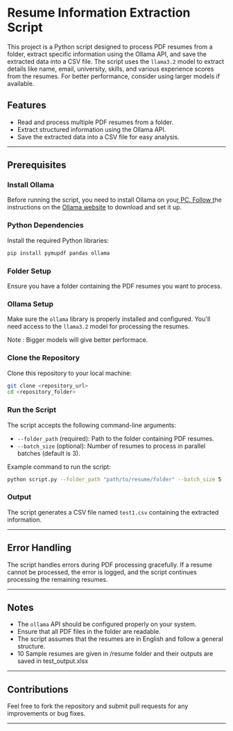 # Resume Information Extraction Script

This project is a Python script designed to process PDF resumes from a folder, extract specific information using the Ollama API, and save the extracted data into a CSV file. The script uses the `llama3.2` model to extract details like name, email, university, skills, and various experience scores from the resumes. For better performance, consider using larger models if available.

## Features

- Read and process multiple PDF resumes from a folder.
- Extract structured information using the Ollama API.
- Save the extracted data into a CSV file for easy analysis.

---

## Prerequisites

### Install Ollama

Before running the script, you need to install Ollama on you[r PC. Follow t](https://ollama.com/)he instructions on the [Ollama website](https://ollama.com/) to download and set it up.

### Python Dependencies

Install the required Python libraries:

```bash
pip install pymupdf pandas ollama
```

### Folder Setup

Ensure you have a folder containing the PDF resumes you want to process.

### Ollama Setup

Make sure the `ollama` library is properly installed and configured. You'll need access to the `llama3.2` model for processing the resumes.

Note : Bigger models will give better performace.

### Clone the Repository

Clone this repository to your local machine:

```bash
git clone <repository_url>
cd <repository_folder>
```

### Run the Script

The script accepts the following command-line arguments:

- `--folder_path` (required): Path to the folder containing PDF resumes.
- `--batch_size` (optional): Number of resumes to process in parallel batches (default is 3).

Example command to run the script:

```bash
python script.py --folder_path "path/to/resume/folder" --batch_size 5
```

### Output

The script generates a CSV file named `test1.csv` containing the extracted information.

---

## Error Handling

The script handles errors during PDF processing gracefully. If a resume cannot be processed, the error is logged, and the script continues processing the remaining resumes.

---

## Notes

- The `ollama` API should be configured properly on your system.
- Ensure that all PDF files in the folder are readable.
- The script assumes that the resumes are in English and follow a general structure.
- 10 Sample resumes are given in /resume folder and their outputs are saved in test_output.xlsx

---

## Contributions

Feel free to fork the repository and submit pull requests for any improvements or bug fixes.

---
